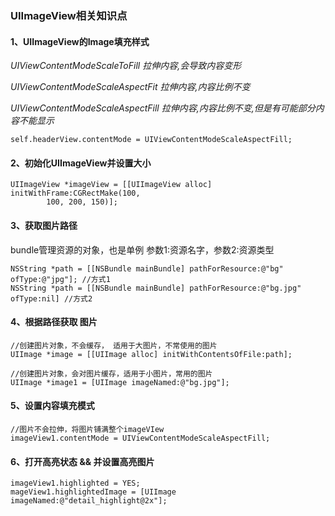 ### UIImageView相关知识点

#### 1、UIImageView的Image填充样式

*UIViewContentModeScaleToFill        拉伸内容,会导致内容变形*

*UIViewContentModeScaleAspectFit     拉伸内容,内容比例不变*

*UIViewContentModeScaleAspectFill    拉伸内容,内容比例不变,但是有可能部分内容不能显示*

```objc
self.headerView.contentMode = UIViewContentModeScaleAspectFill;
```

#### 2、初始化UIImageView并设置大小

```objc
UIImageView *imageView = [[UIImageView alloc] initWithFrame:CGRectMake(100, 	
		100, 200, 150)];
```

#### 3、获取图片路径

bundle管理资源的对象，也是单例  参数1:资源名字，参数2:资源类型
      	   
```objc
NSString *path = [[NSBundle mainBundle] pathForResource:@"bg" ofType:@"jpg"]; //方式1
NSString *path = [[NSBundle mainBundle] pathForResource:@"bg.jpg" ofType:nil] //方式2
```

#### 4、根据路径获取 图片

```objc
//创建图片对象，不会缓存， 适用于大图片，不常使用的图片
UIImage *image = [[UIImage alloc] initWithContentsOfFile:path];

//创建图片对象，会对图片缓存，适用于小图片，常用的图片
UIImage *image1 = [UIImage imageNamed:@"bg.jpg"];
```
#### 5、设置内容填充模式

```objc
//图片不会拉伸，将图片铺满整个imageVIew
imageView1.contentMode = UIViewContentModeScaleAspectFill;
```		

#### 6、打开高亮状态 && 并设置高亮图片

```objc
imageView1.highlighted = YES;
mageView1.highlightedImage = [UIImage imageNamed:@"detail_highlight@2x"];
```		

